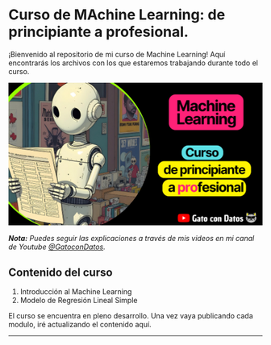 # Curso de MAchine Learning: de principiante a profesional.

¡Bienvenido al repositorio de mi curso de Machine Learning! Aquí encontrarás los archivos con los que estaremos trabajando durante todo el curso. 

![Curso de Machine Learning](assets/curso_machine_Learning_gatocondatos.png)

_**Nota:** Puedes seguir las explicaciones a través de mis videos en mi canal de Youtube <a href="https://www.youtube.com/@gatocondatos/videos" target="_blank">@GatoconDatos</a>._



## Contenido del curso

1. Introducción al Machine Learning
2. Modelo de Regresión Lineal Simple


El curso se encuentra en pleno desarrollo. Una vez vaya publicando cada modulo, iré actualizando el contenido aquí.





---
